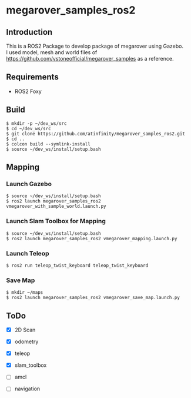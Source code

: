 # megarover_samples_ros2

## Introduction

This is a ROS2 Package to develop package of megarover using Gazebo.  
I used model, mesh and world files of <https://github.com/vstoneofficial/megarover_samples> as a reference.

## Requirements

- ROS2 Foxy

## Build

```
$ mkdir -p ~/dev_ws/src
$ cd ~/dev_ws/src
$ git clone https://github.com/atinfinity/megarover_samples_ros2.git
$ cd ..
$ colcon build --symlink-install
$ source ~/dev_ws/install/setup.bash
```

## Mapping
### Launch Gazebo

```
$ source ~/dev_ws/install/setup.bash
$ ros2 launch megarover_samples_ros2 vmegarover_with_sample_world.launch.py
```

### Launch Slam Toolbox for Mapping

```
$ source ~/dev_ws/install/setup.bash
$ ros2 launch megarover_samples_ros2 vmegarover_mapping.launch.py
```

### Launch Teleop

```
$ ros2 run teleop_twist_keyboard teleop_twist_keyboard
```

### Save Map

```
$ mkdir ~/maps
$ ros2 launch megarover_samples_ros2 vmegarover_save_map.launch.py
```

## ToDo

- [x] 2D Scan
- [x] odometry
- [x] teleop
- [x] slam_toolbox
- [ ] amcl
- [ ] navigation

